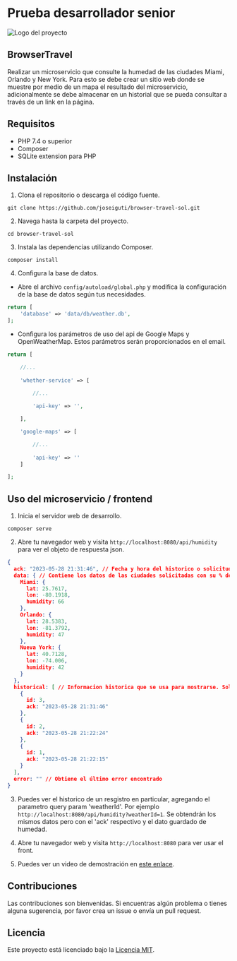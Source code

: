 # Prueba desarrollador senior
![Logo del proyecto](https://browsertravelsolutions.com/wp-content/uploads/2022/02/Logo-1.png)
## BrowserTravel

Realizar un microservicio que consulte la humedad de las ciudades Miami, Orlando y New York. Para esto se debe crear un sitio web donde se muestre por medio de un mapa el resultado del microservicio, adicionalmente se debe almacenar en un historial que se pueda consultar a través de un link en la página.

## Requisitos

- PHP 7.4 o superior
- Composer
- SQLite extension para PHP

## Instalación

1. Clona el repositorio o descarga el código fuente.

```
git clone https://github.com/joseiguti/browser-travel-sol.git
```

2. Navega hasta la carpeta del proyecto.

```
cd browser-travel-sol
```

3. Instala las dependencias utilizando Composer.

```
composer install
```

4. Configura la base de datos.

- Abre el archivo `config/autoload/global.php` y modifica la configuración de la base de datos según tus necesidades.

```php
return [
    'database' => 'data/db/weather.db',
];
```

- Configura los parámetros de uso del api de Google Maps y OpenWeatherMap. Estos parámetros serán proporcionados en el email. 

```php
return [

    //...
    
    'whether-service' => [

        //...
        
        'api-key' => '',

    ],

    'google-maps' => [

        //...
        
        'api-key' => ''
    ]

];
```

## Uso del microservicio / frontend

1. Inicia el servidor web de desarrollo.

```
composer serve
```

2. Abre tu navegador web y visita `http://localhost:8080/api/humidity` para ver el objeto de respuesta json.

```json
{
  ack: "2023-05-28 21:31:46", // Fecha y hora del historico o solicitud
  data: { // Contiene los datos de las ciudades solicitadas con su % de humedad
    Miami: {
      lat: 25.7617,
      lon: -80.1918,
      humidity: 66
    },
    Orlando: {
      lat: 28.5383,
      lon: -81.3792,
      humidity: 47
    },
    Nueva York: {
      lat: 40.7128,
      lon: -74.006,
      humidity: 42
    }
  },
  historical: [ // Informacion historica que se usa para mostrarse. Solo se obtienen los 10 últimos valores almacenados.
    {
      id: 3,
      ack: "2023-05-28 21:31:46"
    },
    {
      id: 2,
      ack: "2023-05-28 21:22:24"
    },
    {
      id: 1,
      ack: "2023-05-28 21:22:15"
    }
  ],
  error: "" // Obtiene el último error encontrado
}
```

3. Puedes ver el historico de un resgistro en particular, agregando el parametro query param 'weatherId'. Por ejemplo `http://localhost:8080/api/humidity?weatherId=1`. Se obtendrán los mismos datos pero con el 'ack' respectivo y el dato guardado de humedad.

4. Abre tu navegador web y visita `http://localhost:8080` para ver usar el front.

5. Puedes ver un video de demostración en [este enlace](https://youtube.com/shorts/qL5XCudMTvM).
 

## Contribuciones

Las contribuciones son bienvenidas. Si encuentras algún problema o tienes alguna sugerencia, por favor crea un issue o envía un pull request.

## Licencia

Este proyecto está licenciado bajo la [Licencia MIT](https://opensource.org/licenses/MIT).